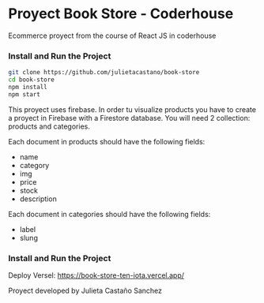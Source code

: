 # Proyect Book Store - Coderhouse
Ecommerce proyect from the course of React JS in coderhouse

### Install and Run the Project

```sh
git clone https://github.com/julietacastano/book-store
cd book-store
npm install
npm start
```
This proyect uses firebase. 
In order tu visualize products you have to create a proyect in Firebase with a Firestore database. 
You will need 2 collection: products and categories.

Each document in products should have the following fields:
- name
- category
- img
- price
- stock
- description

Each document in categories should have the following fields:
- label
- slung

### Install and Run the Project

Deploy Versel: https://book-store-ten-iota.vercel.app/ 

Proyect developed by Julieta Castaño Sanchez 